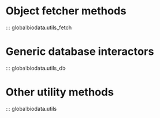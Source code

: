 # Object fetcher methods
::: globalbiodata.utils_fetch

# Generic database interactors
::: globalbiodata.utils_db

# Other utility methods
::: globalbiodata.utils